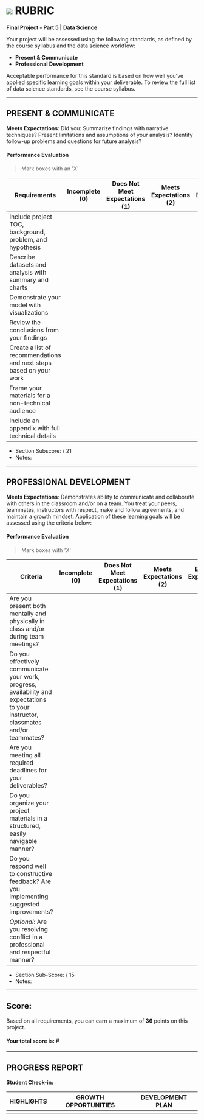 # ![](https://ga-dash.s3.amazonaws.com/production/assets/logo-9f88ae6c9c3871690e33280fcf557f33.png) RUBRIC
**Final Project - Part 5 | Data Science** 	 						

Your project will be assessed using the following standards, as defined by the course syllabus and the data science workflow:

- **Present & Communicate**
- **Professional Development**

Acceptable performance for this standard is based on how well you've applied specific learning goals within your deliverable. To review the full list of data science standards, see the course syllabus.

---

## PRESENT & COMMUNICATE
**Meets Expectations**: Did you: Summarize findings with narrative techniques? Present limitations and assumptions of your analysis? Identify follow-up problems and questions for future analysis?

#### Performance Evaluation
> Mark boxes with an 'X'

| Requirements | Incomplete (0) | Does Not Meet Expectations (1) | Meets Expectations (2) | Exceeds Expectations (3) |
|---|---|---|---|---|
| Include project TOC, background, problem, and hypothesis | | | | |
| Describe datasets and analysis with summary and charts | | | | |
| Demonstrate your model with visualizations| | | | |
| Review the conclusions from your findings | | | | |
| Create a list of recommendations and next steps based on your work | | | | |
| Frame your materials for a non-technical audience | | | | |
| Include an appendix with full technical details  | | | | |

- Section Subscore:  / 21
- Notes:


---

## PROFESSIONAL DEVELOPMENT
**Meets Expectations**: Demonstrates ability to communicate and collaborate with others in the classroom and/or on a team. You treat your peers, teammates, instructors with respect, make and follow agreements, and maintain a growth mindset. Application of these learning goals will be assessed using the criteria below:

#### Performance Evaluation
> Mark boxes with 'X'

| Criteria | Incomplete (0) | Does Not Meet Expectations (1) | Meets Expectations (2) | Exceeds Expectations (3) |
|---|---|---|---|---|
| Are you present both mentally and physically in class and/or during team meetings? | | | | |
| Do you effectively communicate your work, progress, availability and expectations to your instructor, classmates and/or teammates? | | | | |
| Are you meeting all required deadlines for your deliverables? | | | | |
| Do you organize your project materials in a structured, easily navigable manner? | | | | |
| Do you respond well to constructive feedback? Are you implementing suggested improvements? | | | | |
| *Optional*: Are you resolving conflict in a professional and respectful manner? | | | | |

- Section Sub-Score:  / 15
- Notes:

---

## Score:
Based on all requirements, you can earn a maximum of  **36**  points on this project. 

#### Your total score is: **#**


---

## PROGRESS REPORT
**Student Check-in:**

|HIGHLIGHTS|GROWTH OPPORTUNITIES|DEVELOPMENT PLAN|
|---|---|---|
| | | |
